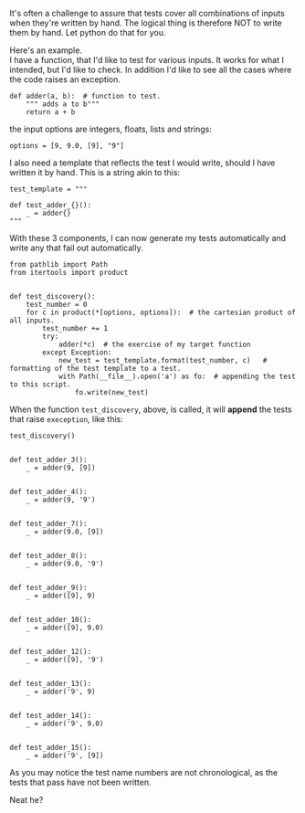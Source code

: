 It's often a challenge to assure that tests cover all combinations of inputs when they're written by hand.
The logical thing is therefore NOT to write them by hand. Let python do that for you.

Here's an example.  
I have a function, that I'd like to test for various inputs. It works for what I intended, but I'd like to check.
In addition I'd like to see all the cases where the code raises an exception.

    def adder(a, b):  # function to test.
        """ adds a to b"""
        return a + b

 
the input options are integers, floats, lists and strings:

    options = [9, 9.0, [9], "9"] 

I also need a template that reflects the test I would write, should I have written it by hand. This is a string akin
to this:

    test_template = """
    
    def test_adder_{}():
        _ = adder{}
    """

With these 3 components, I can now generate my tests automatically and write any that fail out automatically.
 
    from pathlib import Path
    from itertools import product
    

    def test_discovery():
        test_number = 0
        for c in product(*[options, options]):  # the cartesian product of all inputs.
            test_number += 1  
            try:  
                adder(*c)  # the exercise of my target function
            except Exception:
                new_test = test_template.format(test_number, c)   # formatting of the test template to a test.
                with Path(__file__).open('a') as fo:  # appending the test to this script.
                    fo.write(new_test)


When the function `test_discovery`, above, is called, it will **append** the tests that raise `exeception`, like this:

    test_discovery() 
    
    
    def test_adder_3():
        _ = adder(9, [9])
    
    
    def test_adder_4():
        _ = adder(9, '9')
    
    
    def test_adder_7():
        _ = adder(9.0, [9])
    
    
    def test_adder_8():
        _ = adder(9.0, '9')
    
    
    def test_adder_9():
        _ = adder([9], 9)
    
    
    def test_adder_10():
        _ = adder([9], 9.0)
    
    
    def test_adder_12():
        _ = adder([9], '9')
    
    
    def test_adder_13():
        _ = adder('9', 9)
    
    
    def test_adder_14():
        _ = adder('9', 9.0)
    
    
    def test_adder_15():
        _ = adder('9', [9])


As you may notice the test name numbers are not chronological, as the tests that pass have not been written.

Neat he?


